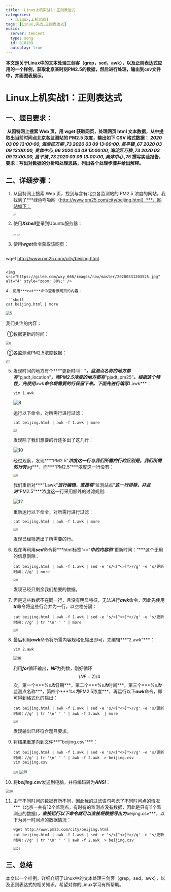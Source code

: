 ```yaml
---
title:  Linux上机实战1：正则表达式
categories:
  - [Linux,上机实战]
tags: [Linux,实战,正则表达式]
music:
  server: tencent
  type: song
  id: 618109
  autoplay: true
---
```


**本文是关于Linux中的文本处理三剑客（grep，sed，awk），以及正则表达式应用的一个样例，获取北京某时刻PM2.5的数据，然后进行处理，输出到csv文件中，并画图表展示。**



<!-- more -->



# Linux上机实战1：正则表达式



## 一、题目要求：

​		**从因特网上搜索 Web 页，用 wget 获取网页，处理网页 html 文本数据，从中提取出当前时间点北京各监测站的 PM2.5 浓度，输出如下 CSV 格式数据：**
***2020 03 09 13:00:00, 海淀区万柳 ,73
2020 03 09 13:00:00, 昌平镇 ,67
2020 03 09 13:00:00, 奥体中心 ,66
2020 03 09 13:00:00, 海淀区万柳 ,73
2020 03 09 13:00:00, 昌平镇 ,73
2020 03 09 13:00:00, 奥体中心 ,75***
​		**撰写实验报告，要求：写出对数据的分析和处理思路，列出各个处理步骤并给出解释。**

## 二、详细步骤：

1. 从因特网上搜索 Web 页，找到与含有北京各监测站的 PM2.5 浓度的网站，我找到了***绿色呼吸网（http://www.pm25.com/city/beijing.html）***，网站如下：

   <img src="https://gitee.com/wxy_666/images/raw/master/20200331203352.jpg" alt="1" style="zoom:33%;" />

2. 使用***Xshell***登录到Ubuntu服务器：

   <img src="https://gitee.com/wxy_666/images/raw/master/20200331203420.jpg" alt="2" style="zoom:33%;" />

   <img src="https://gitee.com/wxy_666/images/raw/master/20200331203429.jpg" alt="3" style="zoom:33%;" />

3. 使用***wget***命令获取该网页：

   ```shell
wget http://www.pm25.com/city/beijing.html
   ```

   <img src="https://gitee.com/wxy_666/images/raw/master/20200331203525.jpg" alt="4" style="zoom: 80%;" />
   
4. 使用***cat***命令查看该网页的内容：

   ```shell
   cat beijing.html | more
   ```

   <img src="https://gitee.com/wxy_666/images/raw/master/20200331203554.jpg" alt="5" style="zoom:80%;" />

   我们关注的内容：

   ​		①数据更新的时间：

   <img src="https://gitee.com/wxy_666/images/raw/master/20200331203608.jpg" alt="6" style="zoom:67%;" />

   ​		②各监测点PM2.5浓度数据：

   <img src="https://gitee.com/wxy_666/images/raw/master/20200331203617.jpg" alt="7" style="zoom:50%;" />

5. 发现时间的地方有个***“更新时间：”***，监测点名称的地方都有***“pjadt_location”***，而PM2.5浓度的地方都有***“pjadt_pm25”***。根据这个特性，先使用***awk***命令将需要的行保留下来。下面先进行编写***1.awk***：

   ```shell
   vim 1.awk
   ```

   ![8](https://gitee.com/wxy_666/images/raw/master/20200331203629.jpg)

   运行以下命令，对所需行进行过滤：

   ```shell
   cat beijing.html | awk -f 1.awk | more
   ```

   <img src="https://gitee.com/wxy_666/images/raw/master/20200331203639.jpg" alt="9" style="zoom:50%;" />

   发现除了我们想要的行还多出了这几行：

   ![10](https://gitee.com/wxy_666/images/raw/master/20200331203656.jpg)

   经过观察，发现***“PM2.5”***浓度这一行与我们所需的行的区别是，我们所需的行有***μg***，而***“PM2.5”***浓度这一行没有：

   <img src="https://gitee.com/wxy_666/images/raw/master/20200331203705.jpg" alt="11" style="zoom:50%;" />

   我们重新对***“1.awk”***进行编辑，直接将***“监测站点”***这一行排除，并且对***“PM2.5”***浓度这一行采用额外的过滤规则:

   ![12](https://gitee.com/wxy_666/images/raw/master/20200331203718.jpg)

   重新运行以下命令，对所需行进行过滤：

   ```shell
   cat beijing.html | awk -f 1.awk | more
   ```

   <img src="https://gitee.com/wxy_666/images/raw/master/20200331203729.jpg" alt="13" style="zoom:50%;" />

   发现已经筛选出了所需要的行。

6. 现在再利用***sed***命令将***html标签”<>“***中的内容和***“更新时间：”***这个无用的信息删除：

   ```shell
   cat beijing.html | awk -f 1.awk | sed -e 's/<[^<>]*>//g' -e 's/更新时间：//g' | more
   ```

   <img src="https://gitee.com/wxy_666/images/raw/master/20200331203744.jpg" alt="14" style="zoom:50%;" />

   发现已经只剩余我们想要的数据。

7. 但是这些数据不在同一行，且没有明显特征，无法进行***awk***命令，因此先使用***tr***命令将这些行合并为一行，以空格分隔：

   ```shell
   cat beijing.html | awk -f 1.awk | sed -e 's/<[^<>]*>//g' -e 's/更新时间：//g' | tr '\n' ' ' | more
   ```

   <img src="https://gitee.com/wxy_666/images/raw/master/20200331203757.jpg" alt="15" style="zoom:50%;" />

8. 最后利用***awk***命令将所需内容规格化输出即可，先编辑***“2.awk”***：

   ```shell
   vim 2.awk
   ```

   <img src="https://gitee.com/wxy_666/images/raw/master/20200331203807.jpg" alt="16" style="zoom:80%;" />

   利用***for***循环输出，***NF***为列数，刚好循环$$(NF-2)/4$$次，第一个***%s***为***日期***，第二个***%s***为***时间***，第三个***%s***为***监测点名称***，第四个***%s***为***PM2.5浓度***，再运行以下***awk***命令，即可得到格式化的输出：

   ```shell
   cat beijing.html | awk -f 1.awk | sed -e 's/<[^<>]*>//g' -e 's/更新时间：//g' | tr '\n' ' ' | awk -f 2.awk  | more
   ```

   <img src="https://gitee.com/wxy_666/images/raw/master/20200331203819.jpg" alt="17" style="zoom: 50%;" />

   发现输出已经符合题目要求。

9. 将结果重定向到文件***“beijing.csv”***：

   ```shell
   cat beijing.html | awk -f 1.awk | sed -e 's/<[^<>]*>//g' -e 's/更新时间：//g' | tr '\n' ' ' | awk -f 2.awk  > beijing.csv
   vim beijing.csv
   ```

   <img src="https://gitee.com/wxy_666/images/raw/master/20200331203839.jpg" alt="18" style="zoom:50%;" />

   <img src="https://gitee.com/wxy_666/images/raw/master/20200331203853.jpg" alt="19" style="zoom:80%;" />

10. 将***beijing.csv***发送到电脑，并将编码转为***ANSI***：

<img src="https://gitee.com/wxy_666/images/raw/master/20200331203903.jpg" alt="20" style="zoom: 67%;" />

11. 由于不同时间的数据有所不同，因此我的过滤语句考虑了不同时间点的情况***（北京一共有12个监测点，有时有的监测点没有数据，因此是只有11个监测点的数据）***，直接运行以下命令就可以直接将数据导出为***beijing.csv***，以下为另一时间点的数据情况：

    ```shell
    wget http://www.pm25.com/city/beijing.html
    cat beijing.html | awk -f 1.awk | sed -e 's/<[^<>]*>//g' -e 's/更新时间：//g' | tr '\n' ' ' | awk -f 2.awk  > beijing.csv
    ```

    <img src="https://gitee.com/wxy_666/images/raw/master/20200331203916.jpg" alt="21" style="zoom:67%;" />

## 三、总结

本文以一个样例，详细介绍了Linux中的文本处理三剑客（grep，sed，awk），以及正则表达式的相关知识，希望对你的Linux学习有所帮助。